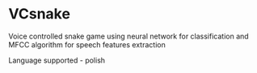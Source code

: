 # VCsnake
Voice controlled snake game using neural network for classification and MFCC algorithm for speech features extraction

Language supported - polish
